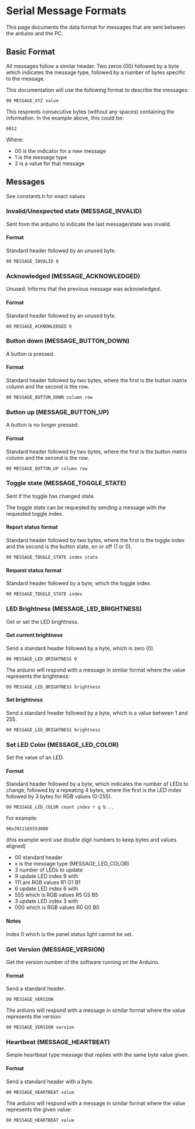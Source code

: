 # Serial Message Formats

This page documents the data format for messages that are sent between the arduino and the PC.

## Basic Format

All messages follow a similar header. Two zeros (00) followed by a byte which indicates the message type, followed by a number of bytes specific to the message.

This documentation will use the following format to describe the messages:

```00 MESSAGE_XYZ value```

This resprents consecutive bytes (without any spaces) containing the information. In the example above, this could be:

```0012```

Where:
 - 00 is the indicator for a new message
 - 1 is the message type
 - 2 is a value for that message

## Messages

See constants.h for exact values


### Invalid/Unexpected state (MESSAGE_INVALID)

Sent from the arduino to indicate the last message/state was invalid.

#### Format

Standard header followed by an unused byte.

```00 MESSAGE_INVALID 0```


### Acknowledged (MESSAGE_ACKNOWLEDGED)

Unused. Informs that the previous message was acknowledged.

#### Format

Standard header followed by an unused byte.

```00 MESSAGE_ACKNOWLEDGED 0```


### Button down (MESSAGE_BUTTON_DOWN)

A button is pressed.

#### Format

Standard header followed by two bytes, where the first is the button matrix column and the second is the row.

```00 MESSAGE_BUTTON_DOWN column row```


### Button up (MESSAGE_BUTTON_UP)

A button is no longer pressed.

#### Format

Standard header followed by two bytes, where the first is the button matrix column and the second is the row.

```00 MESSAGE_BUTTON_UP column row```


### Toggle state (MESSAGE_TOGGLE_STATE)

Sent if the toggle has changed state.

The toggle state can be requested by sending a message with the requested toggle index.

#### Report status format

Standard header followed by two bytes, where the first is the toggle index and the second is the button state, on or off (1 or 0).

```00 MESSAGE_TOGGLE_STATE index state```

#### Request status format

Standard header followed by a byte, which the toggle index.

```00 MESSAGE_TOGGLE_STATE index```


### LED Brightness (MESSAGE_LED_BRIGHTNESS)

Get or set the LED brightness.

#### Get current brightness

Send a standard header followed by a byte, which is zero (0).

```00 MESSAGE_LED_BRIGHTNESS 0```

The arduino will respond with a message in similar format where the value represents the brightness:

```00 MESSAGE_LED_BRIGHTNESS brightness```

#### Set brightness

Send a standard header followed by a byte, which is a value between 1 and 255.

```00 MESSAGE_LED_BRIGHTNESS brightness```


### Set LED Color (MESSAGE_LED_COLOR)

Set the value of an LED.


#### Format

Standard header followed by a byte, which indicates the number of LEDs to change, followed by a repeating 4 bytes, where the first is the LED index followed by 3 bytes for RGB values (0-255).

```00 MESSAGE_LED_COLOR count index r g b...```

For example:

```00x3911165553000```

 (this example wont use double digit numbers to keep bytes and values aligned)
 
 - 00 standard header
 - x is the message type (MESSAGE_LED_COLOR)
 - 3 number of LEDs to update
 - 9 update LED index 9 with
 - 111 are RGB values R1 G1 B1
 - 6 update LED index 6 with
 - 555 which is RGB values R5 G5 B5
 - 3 update LED index 3 with
 - 000 which is RGB values R0 G0 B0

#### Notes

Index 0 which is the panel status light cannot be set.

### Get Version (MESSAGE_VERSION)

Get the version number of the software running on the Arduino.

#### Format

Send a standard header.

```00 MESSAGE_VERSION```

The arduino will respond with a message in similar format where the value represents the version:

```00 MESSAGE_VERSION version```


### Heartbeat (MESSAGE_HEARTBEAT)

Simple heartbeat type message that replies with the same byte value given.

#### Format

Send a standard header with a byte.

```00 MESSAGE_HEARTBEAT value```

The arduino will respond with a message in similar format where the value represents the given value:

```00 MESSAGE_HEARTBEAT value```